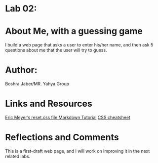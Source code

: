 # Lab 02: 

# About Me, with a guessing game
I build a web page that asks a user to enter his/her name, and then ask 5 questions about me that the user will try to guess.

# Author: 
Boshra Jaber/MR. Yahya Group

# Links and Resources
[ Eric Meyer’s reset.css file ](https://meyerweb.com/eric/tools/css/reset/)
[Markdown Tutorial](https://www.markdowntutorial.com/)
[CSS cheatsheet](https://overapi.com/css)

# Reflections and Comments
This is a first-draft web page, and I will work on improving it in the next related labs.
